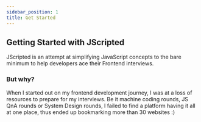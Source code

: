 ```yaml
---
sidebar_position: 1
title: Get Started
---
```

## Getting Started with JScripted

JScripted is an attempt at simplifying JavaScript concepts to the bare minimum to help developers ace their Frontend interviews.

### But why?

When I started out on my frontend development journey, I was at a loss of resources to prepare for my interviews. Be it machine coding rounds, JS QnA rounds or System Design rounds, I failed to find a platform having it all at one place, thus ended up bookmarking more than 30 websites :)